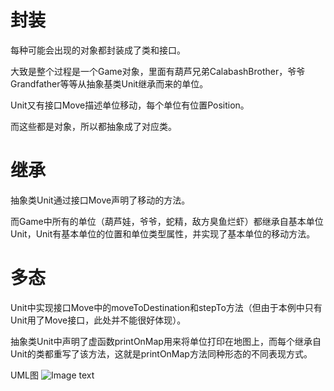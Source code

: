封装
================
每种可能会出现的对象都封装成了类和接口。

大致是整个过程是一个Game对象，里面有葫芦兄弟CalabashBrother，爷爷Grandfather等等从抽象基类Unit继承而来的单位。

Unit又有接口Move描述单位移动，每个单位有位置Position。

而这些都是对象，所以都抽象成了对应类。

继承
================
抽象类Unit通过接口Move声明了移动的方法。

而Game中所有的单位（葫芦娃，爷爷，蛇精，敌方臭鱼烂虾）都继承自基本单位Unit，Unit有基本单位的位置和单位类型属性，并实现了基本单位的移动方法。

多态
================
Unit中实现接口Move中的moveToDestination和stepTo方法（但由于本例中只有Unit用了Move接口，此处并不能很好体现）。

抽象类Unit中声明了虚函数printOnMap用来将单位打印在地图上，而每个继承自Unit的类都重写了该方法，这就是printOnMap方法同种形态的不同表现方式。

UML图
![Image text](https://raw.githubusercontent.com/UnableToCode/java-2019-homeworks/master/3-OOPAdvanced/%E9%A9%AC%E7%8F%A9%E5%B3%BB-171860627/CalabashBrother.png)
